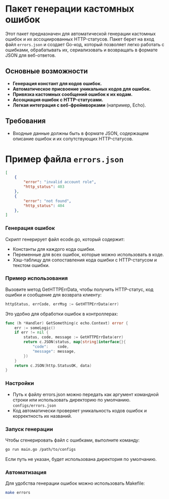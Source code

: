 # Пакет генерации кастомных ошибок

Этот пакет предназначен для автоматической генерации кастомных ошибок и их ассоциированных HTTP-статусов. Пакет берет на вход файл `errors.json` и создает Go-код, который позволяет легко работать с ошибками, обрабатывать их, сериализовать и возвращать в формате JSON для веб-ответов.

## Основные возможности

- **Генерация констант для кодов ошибок.**
- **Автоматическое присвоение уникальных кодов для ошибок.**
- **Привязка кастомных сообщений ошибок к их кодам.**
- **Ассоциация ошибок с HTTP-статусами.**
- **Легкая интеграция с веб-фреймворками** (например, Echo).

## Требования

- Входные данные должны быть в формате JSON, содержащем описание ошибок и их сопутствующих HTTP-статусов.

# Пример файла `errors.json`

```json
[
    {
        "error": "invalid account role",
        "http_status": 403
    },
    {
        "error": "not found",
        "http_status": 404
    },
]
```

### Генерация ошибок

Скрипт генерирует файл ecode.go, который содержит:

- Константы для каждого кода ошибки.
- Переменные для всех ошибок, которые можно использовать в коде.
- Хэш-таблицу для сопоставления кода ошибки с HTTP-статусом и текстом ошибки.

### Пример использования

Вызовите метод GetHTTPErrData, чтобы получить HTTP-статус, код ошибки и сообщение для возврата клиенту:

```go
httpStatus, errCode, errMsg := GetHTTPErrData(err)
```
Это удобно для обработки ошибок в контроллерах:
```go
func (h *Handler) GetSomething(c echo.Context) error {
    err := someLogic()
    if err != nil {
        status, code, message := GetHTTPErrData(err)
        return c.JSON(status, map[string]interface{}{
            "code":    code,
            "message": message,
        })
    }
    return c.JSON(http.StatusOK, data)
}
```

### Настройки

- Путь к файлу errors.json можно передать как аргумент командной строки или использовать директорию по умолчанию.
`configs/errors.json`
- Код автоматически проверяет уникальность кодов ошибок и корректность их названий.

### Запуск генерации

Чтобы сгенерировать файл с ошибками, выполните команду:

```bash
go run main.go /path/to/configs
```
Если путь не указан, будет использована директория по умолчанию.

### Автоматизация

Для удобства генерации ошибок можно использовать Makefile:

```bash
make errors
```
